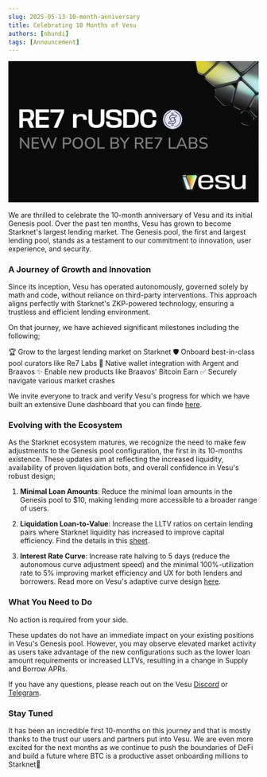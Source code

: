 ```yaml
---
slug: 2025-05-13-10-month-anniversary
title: Celebrating 10 Months of Vesu
authors: [nbundi]
tags: [Announcement]
---
```


![Vesu 10-Month Anniversary](rUSDC-on-Starknet.png)


We are thrilled to celebrate the 10-month anniversary of Vesu and its initial Genesis pool. Over the past ten months, Vesu has grown to become Starknet's largest lending market. The Genesis pool, the first and largest lending pool, stands as a testament to our commitment to innovation, user experience, and security.

### A Journey of Growth and Innovation

Since its inception, Vesu has operated autonomously, governed solely by math and code, without reliance on third-party interventions. This approach aligns perfectly with Starknet's ZKP-powered technology, ensuring a trustless and efficient lending environment.

On that journey, we have achieved significant milestones including the following;

🏆 Grow to the largest lending market on Starknet
🛡️ Onboard best-in-class pool curators like Re7 Labs
👛 Native wallet integration with Argent and Braavos
✨ Enable new products like Braavos' Bitcoin Earn
✅ Securely navigate various market crashes

We invite everyone to track and verify Vesu's progress for which we have built an extensive Dune dashboard that you can finde [here](https://dune.com/vesu/vesu).

### Evolving with the Ecosystem

As the Starknet ecosystem matures, we recognize the need to make few adjustments to the Genesis pool configuration, the first in its 10-months existence. These updates aim at reflecting the increased liquidity, availability of proven liquidation bots, and overall confidence in Vesu's robust design;

1. **Minimal Loan Amounts**: Reduce the minimal loan amounts in the Genesis pool to $10, making lending more accessible to a broader range of users.

2. **Liquidation Loan-to-Value**: Increase the LLTV ratios on certain lending pairs where Starknet liquidity has increased to improve capital efficiency. Find the details in this [sheet](./link).

3. **Interest Rate Curve**: Increase rate halving to 5 days (reduce the autonomous curve adjustment speed) and the minimal 100%-utilization rate to 5% improving market efficiency and UX for both lenders and borrowers. Read more on Vesu's adaptive curve design [here](https://docs.vesu.xyz/blog/2024-04-03-vesu-lending-hooks#adaptive-interest-rates).

### What You Need to Do

No action is required from your side.

These updates do not have an immediate impact on your existing positions in Vesu's Genesis pool. However, you may observe elevated market activity as users take advantage of the new configurations such as the lower loan amount requirements or increased LLTVs, resulting in a change in Supply and Borrow APRs.

If you have any questions, please reach out on the Vesu [Discord](https://discord.gg/G9Gxgujj8T) or [Telegram](https://t.me/VesuChat).

### Stay Tuned

It has been an incredible first 10-months on this journey and that is mostly thanks to the trust our users and partners put into Vesu. We are even more excited for the next months as we continue to push the boundaries of DeFi and build a future where BTC is a productive asset onboarding millions to Starknet🧡
